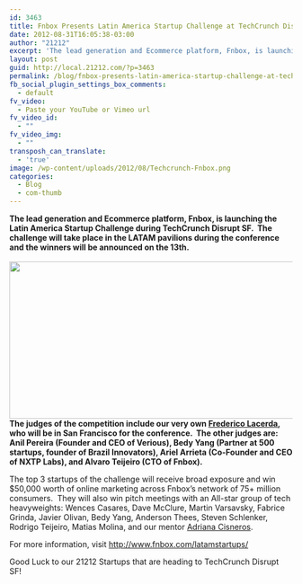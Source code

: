 ```yaml
---
id: 3463
title: Fnbox Presents Latin America Startup Challenge at TechCrunch Disrupt SF
date: 2012-08-31T16:05:38-03:00
author: "21212"
excerpt: 'The lead generation and Ecommerce platform, Fnbox, is launching the Latin America Startup Challenge during TechCrunch Disrupt SF.  The judges of the competition include our very own Frederico Lacerda, who will be in San Francisco for the conference.'
layout: post
guid: http://local.21212.com/?p=3463
permalink: /blog/fnbox-presents-latin-america-startup-challenge-at-techcrunch-disrupt-sf/
fb_social_plugin_settings_box_comments:
  - default
fv_video:
  - Paste your YouTube or Vimeo url
fv_video_id:
  - ""
fv_video_img:
  - ""
transposh_can_translate:
  - 'true'
image: /wp-content/uploads/2012/08/Techcrunch-Fnbox.png
categories:
  - Blog
  - com-thumb
---
```

<p style="text-align: left;">
  <strong id="internal-source-marker_0.8442738093435764"><strong id="internal-source-marker_0.8442738093435764"><strong id="internal-source-marker_0.8442738093435764">The lead generation and E</strong>commerce platform, Fnbox, is launching the Latin America Startup Challenge during TechCrunch Disrupt SF.  The challenge will take place in the LATAM pavilions during the conference and the winners will be announced on the 13th.<br /> </strong><br /> <a href="http://local.21212.com/wp-content/uploads/2012/08/Techcrunch-Fnbox1.png"><img class="size-full wp-image-3465 aligncenter" title="Techcrunch-Fnbox1" src="http://local.21212.com/wp-content/uploads/2012/08/Techcrunch-Fnbox1.png" alt="" width="520" height="280" srcset="http://localhost:8080/wp-content/uploads/2012/08/Techcrunch-Fnbox1.png 520w, http://localhost:8080/wp-content/uploads/2012/08/Techcrunch-Fnbox1-300x161.png 300w" sizes="(max-width: 520px) 100vw, 520px" /></a><br /> The judges of the competition include our very own <a href="http://local.21212.com/people/frederico-lacerda/">Frederico Lacerda</a>, who will be in San Francisco for the conference.  The other judges are: Anil Pereira (Founder and CEO of Verious), Bedy Yang (Partner at 500 startups, founder of Brazil Innovators), Ariel Arrieta (Co-Founder and CEO of NXTP Labs), and Alvaro Teijeiro (CTO of Fnbox).</strong>
</p>

The top 3 startups of the challenge will receive broad exposure and win $50,000 worth of online marketing across Fnbox’s network of 75+ million consumers.  They will also win pitch meetings with an All-star group of tech heavyweights: Wences Casares, Dave McClure, Martin Varsavsky, Fabrice Grinda, Javier Olivan, Bedy Yang, Anderson Thees, Steven Schlenker, Rodrigo Teijeiro, Matias Molina, and our mentor [Adriana Cisneros](http://local.21212.com/people/adriana-cisneros/).

For more information, visit <http://www.fnbox.com/latamstartups/>

Good Luck to our 21212 Startups that are heading to TechCrunch Disrupt SF!

<div style="text-align: left;">
  <strong><br /> </strong>
</div>